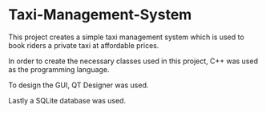 # Taxi-Management-System

This project creates a simple taxi management system which is used to book riders a private taxi at affordable prices.

In order to create the necessary classes used in this project, C++ was used as the programming language.

To design the GUI, QT Designer was used.

Lastly a SQLite database was used.
